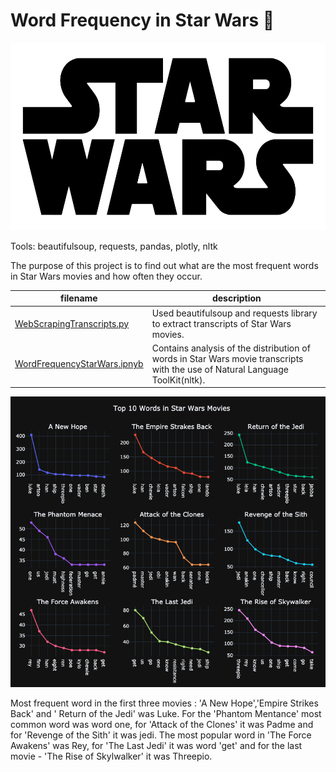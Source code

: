 # Word Frequency in Star Wars :speech_balloon:

<img src="images/starwarslogo.png" width="900" height="300" />

Tools: beautifulsoup, requests, pandas, plotly, nltk 


The purpose of this project is to find out what are the most frequent words in Star Wars movies and how often they occur.



filename | description
------------ | -------------
[WebScrapingTranscripts.py](WebScrapingTranscripts.py) | Used beautifulsoup and requests library to extract transcripts of Star Wars movies. 
[WordFrequencyStarWars.ipnyb](WordFrequencyStarWars.ipynb) | Contains analysis of the distribution of words in Star Wars movie transcripts with the use of Natural Language ToolKit(nltk).




<img src="images/Top10Words.png" width="900"/>


Most frequent word in the first three movies : 'A New Hope','Empire Strikes Back' and ' Return of the Jedi' was Luke. 
For the 'Phantom Mentance' most common word was word one, for 'Attack of the Clones' it was Padme and for 'Revenge of the Sith' it was jedi.
The most popular word in 'The Force Awakens' was Rey, for 'The Last Jedi' it was word 'get' and for the last movie - 'The Rise of Skylwalker' it was Threepio. 
